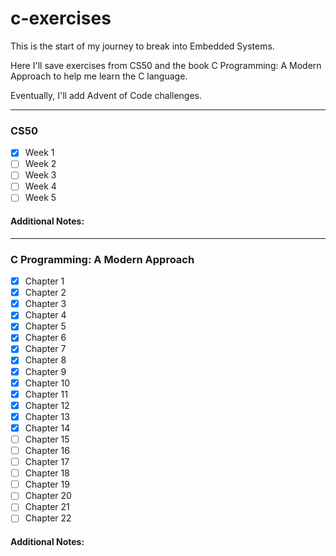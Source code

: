 # c-exercises
This is the start of my journey to break into Embedded Systems. 

Here I'll save exercises from CS50 and the book C Programming: A Modern Approach to help me learn the C language. 

Eventually, I'll add Advent of Code challenges.

---

### CS50
- [x] Week 1
- [ ] Week 2
- [ ] Week 3
- [ ] Week 4
- [ ] Week 5

#### Additional Notes:

---
### C Programming: A Modern Approach
- [x] Chapter 1
- [x] Chapter 2
- [x] Chapter 3
- [x] Chapter 4
- [x] Chapter 5
- [x] Chapter 6
- [x] Chapter 7
- [x] Chapter 8
- [x] Chapter 9
- [x] Chapter 10
- [x] Chapter 11
- [x] Chapter 12
- [x] Chapter 13
- [x] Chapter 14
- [ ] Chapter 15
- [ ] Chapter 16
- [ ] Chapter 17
- [ ] Chapter 18
- [ ] Chapter 19
- [ ] Chapter 20
- [ ] Chapter 21
- [ ] Chapter 22

#### Additional Notes:
